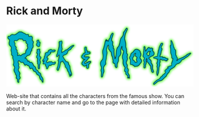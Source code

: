 # Rick and Morty

![Preview](./src/img/logo.png)

Web-site that contains all the characters from the famous show. You can search by character name and go to the page with detailed information about it.